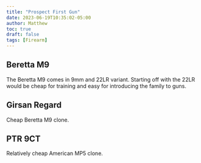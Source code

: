 ```yaml
---
title: "Prospect First Gun"
date: 2023-06-19T10:35:02-05:00
author: Matthew
toc: true
draft: false
tags: [Firearm]
---
```

## Beretta M9
The Beretta M9 comes in 9mm and 22LR variant. Starting off
with the 22LR would be cheap for training and easy
for introducing the family to guns.

## Girsan Regard
Cheap Beretta M9 clone.

## PTR 9CT
Relatively cheap American MP5 clone.